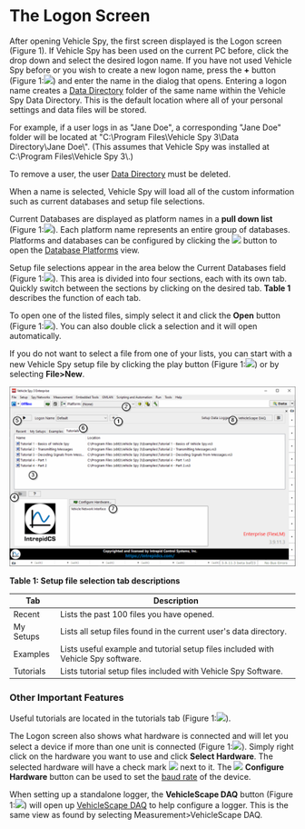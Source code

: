 # The Logon Screen

After opening Vehicle Spy, the first screen displayed is the Logon screen (Figure 1). If Vehicle Spy has been used on the current PC before, click the drop down and select the desired logon name. If you have not used Vehicle Spy before or you wish to create a new logon name, press the **+** button (Figure 1:![](https://cdn.intrepidcs.net/support/VehicleSpy/assets/smOne.gif)) and enter the name in the dialog that opens. Entering a logon name creates a [Data Directory](data-directory.md) folder of the same name within the Vehicle Spy Data Directory. This is the default location where all of your personal settings and data files will be stored.

For example, if a user logs in as "Jane Doe", a corresponding "Jane Doe" folder will be located at "C:\Program Files\Vehicle Spy 3\Data Directory\Jane Doe\\". (This assumes that Vehicle Spy was installed at C:\Program Files\Vehicle Spy 3\\.)

To remove a user, the user [Data Directory](data-directory.md) must be deleted.

When a name is selected, Vehicle Spy will load all of the custom information such as current databases and setup file selections.

Current Databases are displayed as platform names in a **pull down list** (Figure 1:![](https://cdn.intrepidcs.net/support/VehicleSpy/assets/smTwo.gif)). Each platform name represents an entire group of databases. Platforms and databases can be configured by clicking the ![](https://cdn.intrepidcs.net/support/VehicleSpy/assets/DatabaseIcon.gif) button to open the [Database Platforms](../vehicle-spy-main-menus/main-menu-setup/network-databases.md) view.

Setup file selections appear in the area below the Current Databases field (Figure 1:![](https://cdn.intrepidcs.net/support/VehicleSpy/assets/smThree.gif)). This area is divided into four sections, each with its own tab. Quickly switch between the sections by clicking on the desired tab. **Table 1** describes the function of each tab.

To open one of the listed files, simply select it and click the **Open** button (Figure 1:![](https://cdn.intrepidcs.net/support/VehicleSpy/assets/smFour.gif)). You can also double click a selection and it will open automatically.

If you do not want to select a file from one of your lists, you can start with a new Vehicle Spy setup file by clicking the play button (Figure 1:![](https://cdn.intrepidcs.net/support/VehicleSpy/assets/smFive.gif)) or by selecting **File>New**.

![Figure 1: The Logon screen lets you customize Vehicle Spy and quickly find setup files](<../.gitbook/assets/spylogon (1).gif>)

**Table 1: Setup file selection tab descriptions**

| Tab       | Description                                                                       |
| --------- | --------------------------------------------------------------------------------- |
| Recent    | Lists the past 100 files you have opened.                                         |
| My Setups | Lists all setup files found in the current user's data directory.                 |
| Examples  | Lists useful example and tutorial setup files included with Vehicle Spy software. |
| Tutorials | Lists tutorial setup files included with Vehicle Spy Software.                    |

### Other Important Features

Useful tutorials are located in the tutorials tab (Figure 1:![](https://cdn.intrepidcs.net/support/VehicleSpy/assets/smSix.gif)).

The Logon screen also shows what hardware is connected and will let you select a device if more than one unit is connected (Figure 1:![](https://cdn.intrepidcs.net/support/VehicleSpy/assets/smSeven.gif)). Simply right click on the hardware you want to use and click **Select Hardware**. The selected hardware will have a check mark ![](https://cdn.intrepidcs.net/support/VehicleSpy/assets/chkFilter.gif) next to it. The ![](https://cdn.intrepidcs.net/support/VehicleSpy/assets/ConfigureHWIcon.gif) **Configure Hardware** button can be used to set the [baud rate](../vehicle-spy-main-menus/main-menu-spy-networks/networks/setup-a-network.md) of the device.

When setting up a standalone logger, the **VehicleScape DAQ** button (Figure 1:![](https://cdn.intrepidcs.net/support/VehicleSpy/assets/smEight.gif)) will open up [VehicleScape DAQ](../vehicle-spy-main-menus/main-menu-measurement/vehiclescape-daq/) to help configure a logger. This is the same view as found by selecting Measurement>VehicleScape DAQ.
